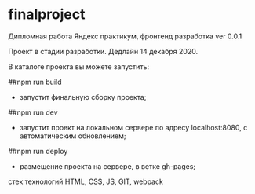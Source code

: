 # finalproject
Дипломная работа Яндекс практикум, фронтенд разработка
ver 0.0.1

Проект в стадии разработки. Дедлайн 14 декабря 2020.

В каталоге проекта вы можете запустить:

##npm run build

* запустит финальную сборку проекта;

##npm run dev

* запустит проект на локальном сервере по адресу localhost:8080, с автоматическим обновлением;

##npm run deploy

* размещение проекта на сервере, в ветке gh-pages;


стек технологий HTML, CSS, JS, GIT, webpack
